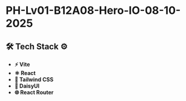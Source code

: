 # PH-Lv01-B12A08-Hero-IO-08-10-2025

## 🛠️ Tech Stack ⚙️

- **⚡️ Vite**
- **⚛️ React**
- **🎨 Tailwind CSS**
- **🌸 DaisyUI**
- **🌐 React Router**
